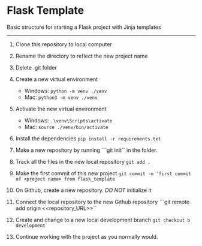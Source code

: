 # Flask Template
Basic structure for starting a Flask project with Jinja templates

---
1. Clone this repository to local computer

2. Rename the directory to reflect the new project name

3. Delete .git folder

4. Create a new virtual environment 
    - Windows:  ```python -m venv ./venv```
    - Mac:  ```python3 -m venv ./venv```

5. Activate the new virtual environment
   - Windows:  ```.\venv\Scripts\activate```
   - Mac:  ```source ./venv/bin/activate```

6. Install the dependencies ```pip install -r requirements.txt```

7. Make a new repository by running ```git init`` in the folder.

8. Track all the files in the new local repository ```git add .```

9. Make the first commit of this new project ```git commit -m 'first commit of <project name> from flask_template```

10. On Github, create a new repository. *DO NOT* initialize it

11. Connect the local repository to the new Github repository ```git remote add origin <<repository_URL>>``

12. Create and change to a new local development branch ```git checkout b development```

13. Continue working with the project as you normally would.

